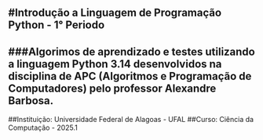 #Introdução a Linguagem de Programação Python - 1° Periodo
---
###Algorimos de aprendizado e testes utilizando a linguagem Python 3.14 desenvolvidos na disciplina de APC (Algoritmos e Programação de Computadores) pelo professor Alexandre Barbosa.
---
##Instituição: Universidade Federal de Alagoas - UFAL
##Curso: Ciência da Computação - 2025.1
